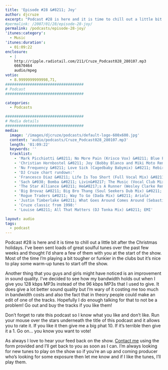 ```yaml
---
title: 'Episode #28 &#8211; Joy'
author: djcruze
excerpt: "Podcast #28 is here and it is time to chill out a little bit after the Christmas holidays. I've been sent loads of great soulful tunes over the past few weeks and thought I'd share a few of them with you at the start of the show. Most of the time I'm playing a bit tougher or funkier in the clubs but it's nice to play some warm-up tunes to start off the show."
#permalink: /2007/01/28/episode-28-joy/
permalink: /podcasts/episode-28-joy/
'itunes:category':
  - Music
'itunes:duration':
  - 01:09:22
enclosure:
  - |
    http://ripple.radiotail.com/211/Cruze_Podcast028_280107.mp3
    66670464
    audio/mpeg
votio:
  - 8.9999999999998,71,
###################################
# Podcast
###################################

categories:
  - Podcasts

###################################
# Media details
###################################
media:
  image: '/images/djcruze/podcasts/default-logo-600x600.jpg'
  content: 'audio/podcasts/Cruze_Podcast028_280107.mp3'
  length: '01:09:22'
  keywords: ''
  tracklist:
    - 'Mark Picchiotti &#8211; No More Pain (Krisco Vox) &#8211; Blue Plate Records'
    - 'Christian Hornbostel &#8211; Joy (Bobby Blanco and Miki Moto Remix) &#8211; Housepacific Recordings'
    - 'Nu Frequency &#8211; Love Sick (Cagedbaby Babymix) &#8211; Rebirth Records'
    - 'DJ Cruze chart rundown:'
    - 'Francesco Diaz &#8211; Life Is Too Short (Full Vocal Mix) &#8211; Senorita Records'
    - 'Sach &#038; Bomba &#8211; Livin&#8217; The Music (Vocal Club Mix) &#8211; Endulge'
    - 'The Star Alliance &#8211; He&#8217;s A Runner (Wesley Clarke Remix) &#8211; Sporting RiffRaff Records'
    - 'Big Brovaz &#8211; Big Bro Thang (Soul Seekers Dub Mix) &#8211; Genetic Records'
    - 'Rogue Traders &#8211; Way To Go (Dada Mix) &#8211; Ariola'
    - 'Justin Timberlake &#8211; What Goes Around Comes Around (Sebastien Leger Remix)'
    - 'Cruze classic from 1998:'
    - 'Louise &#8211; All That Matters (DJ Tonka Mix) &#8211; EMI'

layout: audio
tags:
  - podcast
---
```


Podcast #28 is here and it is time to chill out a little bit after the Christmas holidays. I&#8217;ve been sent loads of great soulful tunes over the past few weeks and thought I&#8217;d share a few of them with you at the start of the show. Most of the time I&#8217;m playing a bit tougher or funkier in the clubs but it&#8217;s nice to play some warm-up tunes to start off the show.

Another thing that you guys and girls might have noticed is an improvement in sound quality. I&#8217;ve decided to see how my bandwidth holds out when I give you 128 kbps MP3s instead of the 96 kbps MP3s that I used to give. It does give a lot better sound quality but I&#8217;m wary of it costing me too much in bandwidth costs and also the fact that in theory people could make an edit of one of the tracks. Hopefully I do enough talking for that to not be a problem! Go out and buy the tracks if you like them!

Don&#8217;t forget to rate this podcast so I know what you like and don&#8217;t like. Run your mouse over the stars underneath the title of this podcast and it allows you to rate it. If you like it then give me a big phat 10. If it&#8217;s terrible then give it a 1. Go on&#8230; you know you want to vote!

As always I love to hear your feed back on the show. [Contact me][1] using the form provided and I&#8217;ll get back to you as soon as I can. I&#8217;m always looking for new tunes to play on the show so if you&#8217;re an up and coming producer who&#8217;s looking for some exposure then let me know and if I like the tunes, I&#8217;ll play them.

[1]: /contact
